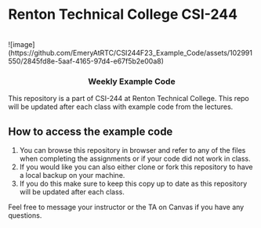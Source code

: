 # Renton Technical College CSI-244
<br />    
![image](https://github.com/EmeryAtRTC/CSI244F23_Example_Code/assets/102991550/2845fd8e-5aaf-4165-97d4-e67f5b2e00a8)

<div align="center">  
    <h3 align="center">Weekly Example Code</h3>
</div>

This repository is a part of CSI-244 at Renton Technical College. This repo will be updated after each class with example code from the lectures.

## How to access the example code

1. You can browse this repository in browser and refer to any of the files when completing the assignments or if your code did not work in class.
2. If you would like you can also either clone or fork this repository to have a local backup on your machine.
3. If you do this make sure to keep this copy up to date as this repository will be updated after each class.

Feel free to message your instructor or the TA on Canvas if you have any questions.
